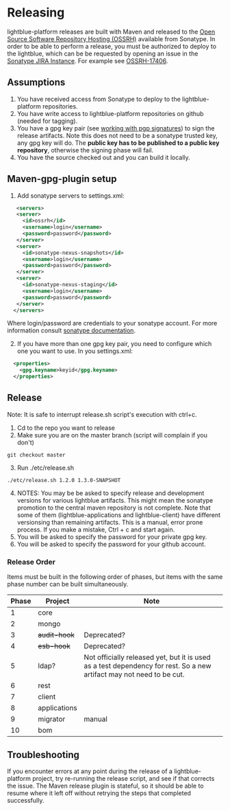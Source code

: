 # Releasing
lightblue-platform releases are built with Maven and released to the [Open Source Software Repository Hosting (OSSRH)](http://central.sonatype.org/pages/ossrh-guide.html) available from Sonatype.  In order to be able to perform a release, you must be authorized to deploy to the lightblue, which can be be requested by opening an issue in the  [Sonatype JIRA Instance](https://issues.sonatype.org/). For example see [OSSRH-17406](https://issues.sonatype.org/browse/OSSRH-17406).

## Assumptions
1. You have received access from Sonatype to deploy to the lightblue-platform repositories.
2. You have write access to lightblue-platform repositories on github (needed for tagging).
3. You have a gpg key pair (see [working with pgp signatures](http://central.sonatype.org/pages/working-with-pgp-signatures.html)) to sign the release artifacts. Note this does not need to be a sonatype trusted key, any gpg key will do. The **public key has to be published to a public key repository**, otherwise the signing phase will fail.
3. You have the source checked out and you can build it locally.

## Maven-gpg-plugin setup

1. Add sonatype servers to settings.xml:
```xml
   <servers>
   <server>
     <id>ossrh</id>
     <username>login</username>
     <password>password</password>
   </server>
   <server>
     <id>sonatype-nexus-snapshots</id>
     <username>login</username>
     <password>password</password>
   </server>
   <server>
     <id>sonatype-nexus-staging</id>
     <username>login</username>
     <password>password</password>
   </server>
  </servers>
```
Where login/password are credentials to your sonatype account. For more information consult [sonatype documentation](http://central.sonatype.org/pages/consumers.html#apache-maven).

2. If you have more than one gpg key pair, you need to configure which one you want to use. In you settings.xml:
```xml
  <properties>
    <gpg.keyname>keyid</gpg.keyname>
  </properties>
```

## Release
Note: It is safe to interrupt release.sh script's execution with ctrl+c.

1. Cd to the repo you want to release
2. Make sure you are on the master branch (script will complain if you don't)
```
git checkout master
```
3. Run ./etc/release.sh <release version> <new snapshot version>
```
./etc/release.sh 1.2.0 1.3.0-SNAPSHOT
```
4. NOTES: You may be be asked to specify release and development versions for various lightblue artifacts. This might mean the sonatype promotion to the central maven repository is not complete. Note that some of them (lightblue-applications and lightblue-client) have different versionsing than remaining artifacts. This is a manual, error prone process. If you make a mistake, Ctrl + c and start again.
5. You will be asked to specify the password for your private gpg key.
6. You will be asked to specify the password for your github account.

### Release Order
Items must be built in the following order of phases, but items with the same phase number can be built simultaneously.

| Phase | Project|Note
| ----- | -------|----
| 1 | core|
| 2 | mongo|
| 3 | ~~audit-hook~~ | Deprecated?
| 4 | ~~esb-hook~~ | Deprecated?
| 5 | ldap? | Not officially released yet, but it is used as a test dependency for rest. So a new artifact may not need to be cut.
| 6 | rest|
| 7 | client|
| 8 | applications|
| 9 | migrator | manual
| 10 | bom |

## Troubleshooting
If you encounter errors at any point during the release of a lightblue-platform project, try re-running the release script, and see if that corrects the issue. The Maven release plugin is stateful, so it should be able to resume where it left off without retrying the steps that completed successfully.
